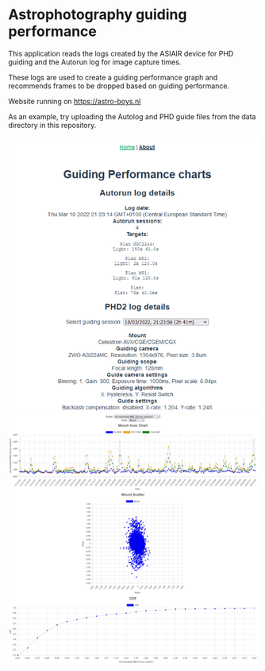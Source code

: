 # Astrophotography guiding performance
This application reads the logs created by the ASIAIR device for PHD guiding and the Autorun log for image capture times.

These logs are used to create a guiding performance graph and recommends frames to be dropped based on guiding performance.

Website running on https://astro-boys.nl

As an example, try uploading the Autolog and PHD guide files from the data directory in this repository.

![example](images/example_text.png)
![example](images/example.png)